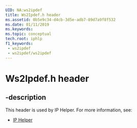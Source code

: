 ```yaml
---
UID: NA:ws2ipdef
title: Ws2Ipdef.h header
ms.assetid: 0b5e9c34-d4cb-3d5e-adb7-89d7a9f8f532
ms.date: 01/11/2019
ms.keywords: 
ms.topic: conceptual
tech.root: iphlp
f1_keywords:
 - ws2ipdef
 - ws2ipdef/ws2ipdef
---
```


# Ws2Ipdef.h header


## -description

This header is used by IP Helper. For more information, see:

- [IP Helper](../_iphlp/index.md)

